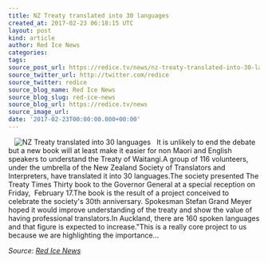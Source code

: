 ```yaml
---
title: NZ Treaty translated into 30 languages
created_at: 2017-02-23 06:18:15 UTC
layout: post
kind: article
author: Red Ice News
categories: 
tags: 
source_post_url: https://redice.tv/news/nz-treaty-translated-into-30-languages
source_twitter_url: http://twitter.com/redice
source_twitter: redice
source_blog_name: Red Ice News
source_blog_slug: red-ice-news
source_blog_url: https://redice.tv/news
source_image_url: 
date: '2017-02-23T00:00:00.000+00:00'
---
```

<img align="left" hspace="12" alt="NZ Treaty translated into 30 languages" src="https://rdice.net/a/c/n/17/02230712-Untitled-1.9cd7b47f.jpg"> It is unlikely to end the debate but a new book will at least make it easier for non Maori and English speakers to understand the Treaty of Waitangi.A group of 116 volunteers, under the umbrella of the New Zealand Society of Translators and Interpreters, have translated it into 30 languages.The society presented The Treaty Times Thirty book to the Governor General at a special reception on Friday,  February 17.The book is the result of a project conceived to celebrate the society's 30th anniversary. Spokesman Stefan Grand Meyer hoped it would improve understanding of the treaty and show the value of having professional translators.In Auckland, there are 160 spoken languages and that figure is expected to increase."This is a really core project to us because we are highlighting the importance&#8230;<div class="">
    <i>Source: <a href="https://redice.tv/news">Red Ice News</a></i>
</div>

